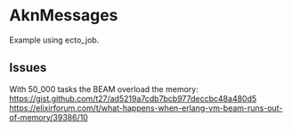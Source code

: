 # AknMessages

Example using ecto_job.

## Issues

With 50_000 tasks the BEAM overload the memory:
https://gist.github.com/t27/ad5219a7cdb7bcb977deccbc48a480d5
https://elixirforum.com/t/what-happens-when-erlang-vm-beam-runs-out-of-memory/39386/10

